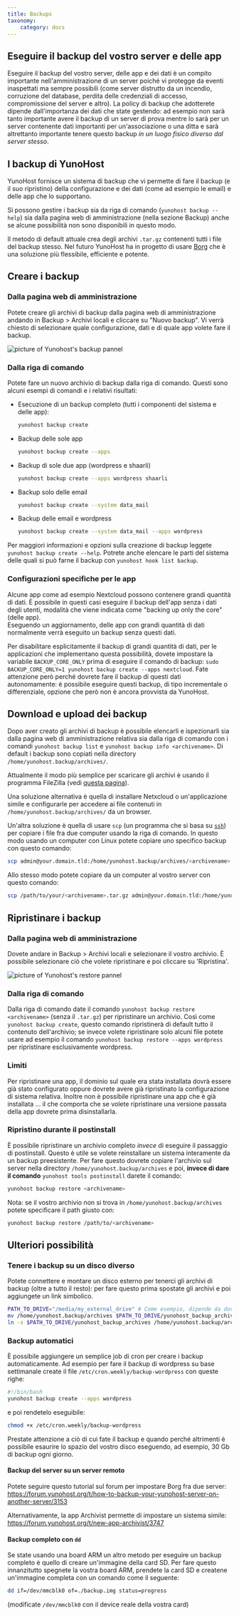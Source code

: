 ```yaml
---
title: Backups
taxonomy:
    category: docs
---
```


## Eseguire il backup del vostro server e delle app

Eseguire il backup del vostro server, delle app e dei dati è un compito importante nell'amministrazione di un server poiché vi protegge da eventi inaspettati ma sempre possibili (come server distrutto da un incendio, corruzione del database, perdita delle credenziali di accesso, compromissione del server e altro). La policy di backup che adotterete dipende dall'importanza dei dati che state gestendo: ad esempio non sarà tanto importante avere il backup di un server di prova mentre lo sarà per un server contenente dati importanti per un'associazione o una ditta e sarà altrettanto importante tenere questo backup *in un luogo fisico diverso dal server stesso*.

## I backup di YunoHost

YunoHost fornisce un sistema di backup che vi permette di fare il backup (e il suo ripristino) della configurazione e dei dati (come ad esempio le email) e delle app che lo supportano.

Si possono gestire i backup sia da riga di comando (`yunohost backup --help`) sia dalla pagina web di amministrazione (nella sezione Backup) anche se alcune possibilità non sono disponibili in questo modo.

Il metodo di default attuale crea degli archivi `.tar.gz` contenenti tutti i file del backup stesso. Nel futuro YunoHost ha in progetto di usare [Borg](https://www.borgbackup.org/) che è una soluzione più flessibile, efficiente e potente.

## Creare i backup

### Dalla pagina web di amministrazione

Potete creare gli archivi di backup dalla pagina web di amministrazione andando in Backup > Archivi locali e cliccare su "Nuovo backup". Vi verrà chiesto di selezionare quale configurazione, dati e di quale app volete fare il backup.

![picture of Yunohost's backup pannel](/images/backup.png)

### Dalla riga di comando

Potete fare un nuovo archivio di backup dalla riga di comando. Questi sono alcuni esempi di comandi e i relativi risultati:


- Esecuzione di un backup completo (tutti i componenti del sistema e delle app):

  ```bash
  yunohost backup create
  ```

- Backup delle sole app

  ```bash
  yunohost backup create --apps
  ```

- Backup di sole due app (wordpress e shaarli)

  ```bash
  yunohost backup create --apps wordpress shaarli
  ```

- Backup solo delle email

  ```bash
  yunohost backup create --system data_mail
  ```

- Backup delle email e wordpress

  ```bash
  yunohost backup create --system data_mail --apps wordpress
  ```

Per maggiori informazioni e opzioni sulla creazione di backup leggete `yunohost backup create --help`. Potrete anche elencare le parti del sistema delle quali si può farne il backup con `yunohost hook list backup`.


### Configurazioni specifiche per le app

Alcune app come ad esempio Nextcloud possono contenere grandi quantità di dati. È possibile in questi casi eseguire il backup dell'app senza i dati degli utenti, modalità che viene indicata come "backing up only the core" (delle app).  
Eseguendo un aggiornamento, delle app con grandi quantità di dati normalmente verrà eseguito un backup senza questi dati.

Per disabilitare esplicitamente il backup di grandi quantità di dati, per le applicazioni che implementano questa possibilità, dovete impostare la variabile `BACKUP_CORE_ONLY` prima di eseguire il comando di backup: `sudo BACKUP_CORE_ONLY=1 yunohost backup create --apps nextcloud`. Fate attenzione però perché dovrete fare il backup di questi dati autonomamente: è possibile eseguire questi backup, di tipo incrementale o differenziale, opzione che però non è ancora provvista da YunoHost.


## Download e upload dei backup

Dopo aver creato gli archivi di backup è possibile elencarli e ispezionarli sia dalla pagina web di amministrazione relativa sia dalla riga di comando con i comandi `yunohost backup list` e `yunohost backup info <archivename>`. Di default i backup sono copiati nella directory `/home/yunohost.backup/archives/`.

Attualmente il modo più semplice per scaricare gli archivi è usando il programma FileZilla (vedi [questa pagina](/filezilla)).

Una soluzione alternativa è quella di installare Netxcloud o un'applicazione simile e configurarle per accedere ai file contenuti in `/home/yunohost.backup/archives/` da un browser.


Un'altra soluzione è quella di usare `scp` (un programma che si basa su [`ssh`](/ssh)) per copiare i file fra due computer usando la riga di comando. In questo modo usando un computer con Linux potete copiare uno specifico backup con questo comando:

```bash
scp admin@your.domain.tld:/home/yunohost.backup/archives/<archivename>.tar.gz ./
```

Allo stesso modo potete copiare da un computer al vostro server con questo comando:

```bash
scp /path/to/your/<archivename>.tar.gz admin@your.domain.tld:/home/yunohost.backup/archives/
```

## Ripristinare i backup

### Dalla pagina web di amministrazione

Dovete andare in Backup > Archivi locali e selezionare il vostro archivio. È possibile selezionare ciò che volete ripristinare e poi cliccare su 'Ripristina'.


![picture of Yunohost's restore pannel](/images/restore.png)

### Dalla riga di comando

Dalla riga di comando date il comando `yunohost backup restore <archivename>` (senza il `.tar.gz`) per ripristinare un archivio. Così come `yunohost backup create`, questo comando ripristinerà di default tutto il contenuto dell'archivio; se invece volete ripristinare solo alcuni file potete usare ad esempio il comando `yunohost backup restore --apps wordpress` per ripristinare esclusivamente wordpress.


### Limiti

Per ripristinare una app, il dominio sul quale era stata installata dovrà essere già stato configurato oppure dovrete avere già ripristinato la configurazione di sistema relativa. Inoltre non è possibile ripristinare una app che è già installata ... il che comporta che se volete ripristinare una versione passata della app dovrete prima disinstallarla.


### Ripristino durante il postinstall

È possibile ripristinare un archivio completo *invece* di eseguire il passaggio di postinstall. Questo è utile se volete reinstallare un sistema interamente da un backup preesistente. Per fare questo dovrete copiare l'archivio sul server nella directory `/home/yunohost.backup/archives` e poi, **invece di dare il comando** `yunohost tools postinstall` darete il comando:


```bash
yunohost backup restore <archivename>
```

Nota: se il vostro archivio non si trova in `/home/yunohost.backup/archives` potete specificare il path giusto con:


```bash
yunohost backup restore /path/to/<archivename>
```

## Ulteriori possibilità

### Tenere i backup su un disco diverso

Potete connettere e montare un disco esterno per tenerci gli archivi di backup (oltre a tutto il resto): per fare questo prima spostate gli archivi e poi aggiungete un link simbolico.


```bash
PATH_TO_DRIVE="/media/my_external_drive" # Come esempio, dipende da dove monterete il vostro disco
mv /home/yunohost.backup/archives $PATH_TO_DRIVE/yunohost_backup_archives
ln -s $PATH_TO_DRIVE/yunohost_backup_archives /home/yunohost.backup/archives
```

### Backup automatici

È possibile aggiungere un semplice job di cron per creare i backup automaticamente. Ad esempio per fare il backup di wordpress su base settimanale create il file `/etc/cron.weekly/backup-wordpress` con queste righe:

```bash
#!/bin/bash
yunohost backup create --apps wordpress
```

e poi rendetelo eseguibile:

```bash
chmod +x /etc/cron.weekly/backup-wordpress
```

Prestate attenzione a ciò di cui fate il backup e quando perché altrimenti è possibile esaurire lo spazio del vostro disco eseguendo, ad esempio, 30 Gb di backup ogni giorno.


#### Backup del server su un server remoto

Potete seguire questo tutorial sul forum per impostare Borg fra due server: <https://forum.yunohost.org/t/how-to-backup-your-yunohost-server-on-another-server/3153>

Alternativamente, la app Archivist permette di impostare un sistema simile: <https://forum.yunohost.org/t/new-app-archivist/3747>

#### Backup completo con `dd`

Se state usando una board ARM un altro metodo per eseguire un backup completo è quello di creare un'immagine della card SD. Per fare questo innanzitutto spegnete la vostra board ARM, prendete la card SD e createne un'immagine completa con un comando come il seguente:


```bash
dd if=/dev/mmcblk0 of=./backup.img status=progress
```

(modificate `/dev/mmcblk0` con il device reale della vostra card)
